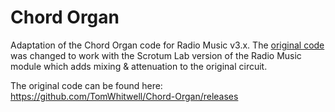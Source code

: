 # Chord Organ
Adaptation of the Chord Organ code for Radio Music v3.x.
The [original code](https://github.com/TomWhitwell/Chord-Organ/releases) was changed to work with the Scrotum Lab version of the Radio Music module which adds mixing & attenuation to the original circuit.

The original code can be found here: https://github.com/TomWhitwell/Chord-Organ/releases
